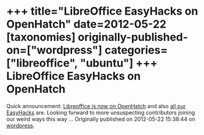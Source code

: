 +++
title="LibreOffice EasyHacks on OpenHatch"
date=2012-05-22
[taxonomies]
originally-published-on=["wordpress"]
categories=["libreoffice", "ubuntu"]
+++
LibreOffice EasyHacks on OpenHatch
==================================

Quick announcement: <a href="http://openhatch.org/+projects/libreoffice" rel="nofollow">Libreoffice is now on OpenHatch</a> and also <a href="http://openhatch.org/search/?project=libreoffice&amp;q=" rel="nofollow">all our EasyHacks</a> are. Looking forward to more unsuspecting contributors joining our weird ways this way ...
Originally published on 2012-05-22 15:38:44 on [wordpress](https://skyfromme.wordpress.com/2012/05/22/libreoffice-easyhacks-on-openhatch/).
